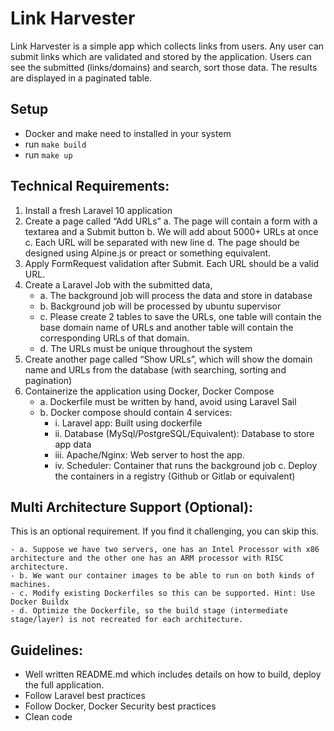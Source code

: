 # Link Harvester

Link Harvester is a simple app which collects links from users. Any user can submit links
which are validated and stored by the application. Users can see the submitted
(links/domains) and search, sort those data. The results are displayed in a paginated table.
## Setup
- Docker and make need to installed in your system
- run `make build`
- run `make up` 
## Technical Requirements:
1. Install a fresh Laravel 10 application
2. Create a page called “Add URLs”
a. The page will contain a form with a textarea and a Submit button
b. We will add about 5000+ URLs at once
c. Each URL will be separated with new line
d. The page should be designed using Alpine.js or preact or something
equivalent.
3. Apply FormRequest validation after Submit. Each URL should be a valid URL.
4. Create a Laravel Job with the submitted data,
    - a. The background job will process the data and store in database
    - b. Background job will be processed by ubuntu supervisor
    - c. Please create 2 tables to save the URLs, one table will contain the base domain name of URLs and another table will contain the corresponding URLs of that domain.
    - d. The URLs must be unique throughout the system
5. Create another page called “Show URLs”, which will show the domain name and
URLs from the database (with searching, sorting and pagination)
6. Containerize the application using Docker, Docker Compose
    - a. Dockerfile must be written by hand, avoid using Laravel Sail
    - b. Docker compose should contain 4 services:
        - i. Laravel app: Built using dockerfile
        - ii. Database (MySql/PostgreSQL/Equivalent): Database to store app
        data
        - iii. Apache/Nginx: Web server to host the app.
        - iv. Scheduler: Container that runs the background job
    c. Deploy the containers in a registry (Github or Gitlab or equivalent)
## Multi Architecture Support (Optional):
This is an optional requirement. If you find it challenging, you can skip this.

    - a. Suppose we have two servers, one has an Intel Processor with x86
    architecture and the other one has an ARM processor with RISC architecture.
    - b. We want our container images to be able to run on both kinds of machines.
    - c. Modify existing Dockerfiles so this can be supported. Hint: Use Docker Buildx
    - d. Optimize the Dockerfile, so the build stage (intermediate stage/layer) is not recreated for each architecture.
## Guidelines:
- Well written README.md which includes details on how to build, deploy the full
application.
- Follow Laravel best practices
- Follow Docker, Docker Security best practices
- Clean code
